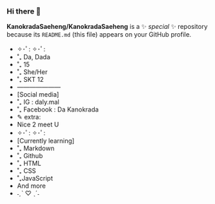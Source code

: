 ### Hi there 👋

**KanokradaSaeheng/KanokradaSaeheng** is a ✨ _special_ ✨ repository because its `README.md` (this file) appears on your GitHub profile.

- ✧･ﾟ: ✧･ﾟ:
- ˚₊ Da, Dada
- ˚₊ 15   
- ˚₊ She/Her
- ˚₊ SKT 12
- ———————
- [Social media]
- ˚₊ IG : daly.mal
- ˚₊ Facebook : Da Kanokrada
- ✎ extra:
- Nice 2 meet U
- ✧･ﾟ: ✧･ﾟ:
- [Currently learning]
- ˚₊ Markdown
- ˚₊ Github
- ˚₊ HTML
- ˚₊ CSS
- ˚₊JavaScript
- And more
- ˗ˏˋ ♡ ˎˊ˗

